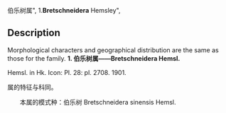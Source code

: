 伯乐树属",
1.**Bretschneidera** Hemsley",

## Description
Morphological characters and geographical distribution are the same as those for the family.
**1. 伯乐树属——Bretschneidera Hemsl.**

Hemsl. in Hk. Icon: Pl. 28: pl. 2708. 1901.

属的特征与科同。
<p style='text-indent:28px'>本属的模式种：伯乐树 Bretschneidera sinensis Hemsl.
